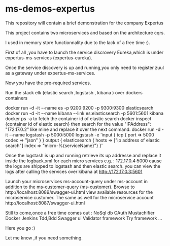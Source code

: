 # ms-demos-expertus
This repository will contain a brief demonstration for the company Expertus

This project contains two microservices and based on the architecture cqrs.

I used in memory store functionnality due to the lack of a free time :).

First of all ,you have to launch the service discrovery Eureka,which is under expertus-ms-services (expertus-eureka).

Once the service discovery is up and running,you only need to register zuul as a gateway under expertus-ms-services.

Now you have the pre-required services.

Run the stack elk (elastic search ,logstash , kibana ) over dockers containers 

docker run -d -it --name es -p 9200:9200 -p 9300:9300 elasticsearch
docker run -d -it --name kibana --link es:elasticsearch -p 5601:5601 kibana
docker ps -a to fetch the container id of elastic search
docker inspect {container id of elastic search} then search for the value "IPAddress": "172.17.0.2" like mine and replace it over the next command.
docker run -d -it --name logstash -p 5000:5000 logstash -e 'input { tcp { port => 5000 codec => "json" } } output { elasticsearch { hosts => ["ip address of elastic search"] index => "micro-%{serviceName}"} }'

Once the logstash is up and running retrieve its up addresse and replace it inside the logback.xml for each micro services
e.g. : <destination>172.17.0.4:5000</destination> cause the logs are shipped to logstash and then elastic search.
you can view the logs after calling the services over kibana at http://172.17.0.3:5601 

Launch your microservices ms-account-query under ms-account in addition to the ms-customer-query (ms-customer).
Browse to http://localhost:8089/swagger-ui.html view available resources for the microservice customer.
The same as well for the microservice account http://localhost:8087/swagger-ui.html 

Still to come,once a free time comes out :
NoSql db
OAuth
Mustachifier
Docker
Jenkins
Tdd,Bdd
Swagger ui
Validator framework
Try framework
...


Here you go :)

Let me know ,if you need something.
